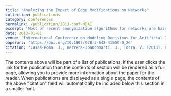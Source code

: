 ```yaml
---
title: "Analyzing the Impact of Edge Modifications on Networks"
collection: publications
category: conferences
permalink: /publication/2013-conf-MDAI
excerpt: 'Most of recent anonymization algorithms for networks are based on edge modification, i.e., adding and/or deleting edges on a network. But, no one considers the edge’s relevance in order to decide which edges may be removed and which ones must be preserved. Considering edge’s relevance can help us to improve data utility and reduce information loss. In this paper we analyse different measures for quantifying edge’s relevance. Also, we present a new simple metric for edge’s relevance on medium or large networks.'
date: 2013-01-01
venue: 'International Conference on Modeling Decisions for Artificial Intelligence'
paperurl: 'https://doi.org/10.1007/978-3-642-41550-0_26'
citation: 'Casas-Roma, J., Herrera-Joancomartí, J., Torra, V. (2013). Analyzing the Impact of Edge Modifications on Networks. In: Torra, V., Narukawa, Y., Navarro-Arribas, G., Megías, D. (eds) Modeling Decisions for Artificial Intelligence. MDAI 2013. Lecture Notes in Computer Science(), vol 8234. Springer, Berlin, Heidelberg. https://doi.org/10.1007/978-3-642-41550-0_26'
---
```


The contents above will be part of a list of publications, if the user clicks the link for the publication than the contents of section will be rendered as a full page, allowing you to provide more information about the paper for the reader. When publications are displayed as a single page, the contents of the above "citation" field will automatically be included below this section in a smaller font.
